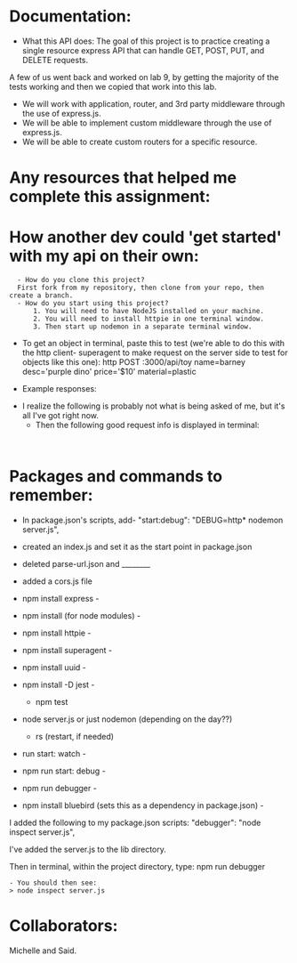 # Documentation:
  * What this API does:
   The goal of this project is to practice creating a single resource express API that can handle GET, POST, PUT, and DELETE requests.

   A few of us went back and worked on lab 9, by getting the majority of the tests working and then we copied that work into this lab.

  * We will work with application, router, and 3rd party middleware through the use of express.js.
  * We will be able to implement custom middleware through the use of express.js.
  * We will be able to create custom routers for a specific resource.

# Any resources that helped me complete this assignment:


# How another dev could 'get started' with my api on their own:
      - How do you clone this project?
      First fork from my repository, then clone from your repo, then create a branch.
      - How do you start using this project?
          1. You will need to have NodeJS installed on your machine.
          2. You will need to install httpie in one terminal window.
          3. Then start up nodemon in a separate terminal window.


- To get an object in terminal, paste this to test (we're able to do this with the http client- superagent to make request on the server side to test for objects like this one):
http POST :3000/api/toy name=barney desc='purple dino' price='$10' material=plastic

- Example responses:
* I realize the following is probably not what is being asked of me, but it's all I've got right now.
    - Then the following good request info is displayed in terminal:
    ```


    ```

# Packages and commands to remember:
  - In package.json's scripts, add- "start:debug": "DEBUG=http* nodemon server.js",
  - created an index.js and set it as the start point in package.json
  - deleted parse-url.json and ________
  - added a cors.js file

  - npm install express -
  - npm install (for node modules) -
  - npm install httpie -
  - npm install superagent -
  - npm install uuid -
  - npm install -D jest -
    - npm test

  - node server.js or just nodemon (depending on the day??)
    - rs (restart, if needed)
  - run start: watch -
  - npm run start: debug -

  - npm run debugger -
  - npm install bluebird (sets this as a dependency in package.json) -

  I added the following to my package.json scripts:
  "debugger": "node inspect server.js",

  I've added the server.js to the lib directory. 

  Then in terminal, within the project directory, type:
  npm run debugger

    - You should then see:
    > node inspect server.js

# Collaborators:
Michelle and Said.
